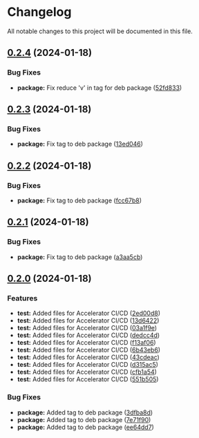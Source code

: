 # Changelog

All notable changes to this project will be documented in this file.

## [0.2.4](https://github.com/KonovalovAlexey/spring-petclinic/compare/v0.2.3...v0.2.4) (2024-01-18)


### Bug Fixes

* **package:** Fix reduce 'v' in tag for deb package ([52fd833](https://github.com/KonovalovAlexey/spring-petclinic/commit/52fd8336b9b251479c2a68da480246c41031c7bd))

## [0.2.3](https://github.com/KonovalovAlexey/spring-petclinic/compare/v0.2.2...v0.2.3) (2024-01-18)


### Bug Fixes

* **package:** Fix tag to deb package ([13ed046](https://github.com/KonovalovAlexey/spring-petclinic/commit/13ed0467da2c900fe006faf6a263ed74cb168147))

## [0.2.2](https://github.com/KonovalovAlexey/spring-petclinic/compare/v0.2.1...v0.2.2) (2024-01-18)


### Bug Fixes

* **package:** Fix tag to deb package ([fcc67b8](https://github.com/KonovalovAlexey/spring-petclinic/commit/fcc67b845f2cc4f76f1be502665e9fafdd7140e1))

## [0.2.1](https://github.com/KonovalovAlexey/spring-petclinic/compare/v0.2.0...v0.2.1) (2024-01-18)


### Bug Fixes

* **package:** Fix tag to deb package ([a3aa5cb](https://github.com/KonovalovAlexey/spring-petclinic/commit/a3aa5cb1b61ae60ad557a05d94c184182bd2a68f))

## [0.2.0](https://github.com/KonovalovAlexey/spring-petclinic/compare/v0.1.1...v0.2.0) (2024-01-18)


### Features

* **test:** Added files for Accelerator CI/CD ([2ed00d8](https://github.com/KonovalovAlexey/spring-petclinic/commit/2ed00d857eb34f908b919e8ac357358daea60a21))
* **test:** Added files for Accelerator CI/CD ([13d6422](https://github.com/KonovalovAlexey/spring-petclinic/commit/13d6422ae13df613fd571c2813bac26668298267))
* **test:** Added files for Accelerator CI/CD ([03a1f9e](https://github.com/KonovalovAlexey/spring-petclinic/commit/03a1f9e47031c57288e632ec0c1cfca4ee58f92c))
* **test:** Added files for Accelerator CI/CD ([dedcc4d](https://github.com/KonovalovAlexey/spring-petclinic/commit/dedcc4d518c804d18e50fd2e9dd84a7c5a89cb79))
* **test:** Added files for Accelerator CI/CD ([f13af06](https://github.com/KonovalovAlexey/spring-petclinic/commit/f13af066973e02eeb871361e921d5b7cdd4d308b))
* **test:** Added files for Accelerator CI/CD ([6b43eb6](https://github.com/KonovalovAlexey/spring-petclinic/commit/6b43eb6ce60cc851e9c113cd383e29205279ccee))
* **test:** Added files for Accelerator CI/CD ([43cdeac](https://github.com/KonovalovAlexey/spring-petclinic/commit/43cdeac3b134079b1e50e49fd3d42cbd731b1991))
* **test:** Added files for Accelerator CI/CD ([d315ac5](https://github.com/KonovalovAlexey/spring-petclinic/commit/d315ac57fb53152514789a8cebd6a9464ecfa60e))
* **test:** Added files for Accelerator CI/CD ([cfb1a54](https://github.com/KonovalovAlexey/spring-petclinic/commit/cfb1a545316302e24d1c9735957189b76bfc4d0f))
* **test:** Added files for Accelerator CI/CD ([551b505](https://github.com/KonovalovAlexey/spring-petclinic/commit/551b505d047f43576bfc45e0e0f9e83923f370b8))


### Bug Fixes

* **package:** Added tag to deb package ([3dfba8d](https://github.com/KonovalovAlexey/spring-petclinic/commit/3dfba8dd7ae08e5cc1b7c9593f8e43438dd8663a))
* **package:** Added tag to deb package ([7e71f90](https://github.com/KonovalovAlexey/spring-petclinic/commit/7e71f908ce893ce94d8b8443d8aed1aab6cd9f99))
* **package:** Added tag to deb package ([ee64dd7](https://github.com/KonovalovAlexey/spring-petclinic/commit/ee64dd7dac236e1af1a404b2a29919bd93687292))
